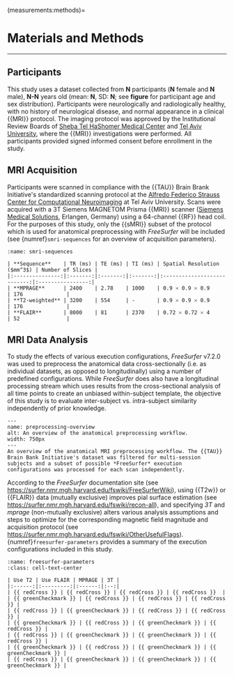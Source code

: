 (measurements:methods)=
# Materials and Methods

<hr>

## Participants

This study uses a dataset collected from **N** participants (**N** female and **N** male), **N-N** years old (mean: **N**, SD: **N**; see **figure** for participant age and sex distribution). Participants were neurologically and radiologically healthy, with no history of neurological disease, and normal appearance in a clinical {{MRI}} protocol. The imaging protocol was approved by the Institutional Review Boards of [Sheba Tel HaShomer Medical Center](https://eng.sheba.co.il/) and [Tel Aviv University](https://english.tau.ac.il/), where the {{MRI}} investigations were performed. All participants provided signed informed consent before enrollment in the study.

## MRI Acquisition

Participants were scanned in compliance with the {{TAU}} Brain Brank Initiative's standardized scanning protocol at the [Alfredo Federico Strauss Center for Computational Neuroimaging](https://mri.tau.ac.il/) at Tel Aviv University. Scans were acquired with a 3T Siemens MAGNETOM Prisma {{MRI}} scanner ([Siemens Medical Solutions](https://www.siemens.com/global/en.html), Erlangen, Germany) using a 64-channel {{RF}} head coil. For the purposes of this study, only the {{sMRI}} subset of the protocol which is used for anatomical preprocessing with *FreeSurfer* will be included (see {numref}`smri-sequences` for an overview of acquisition parameters).

```{table} Summary of the {{TAU}} Brain Bank Initiative's {{sMRI}} acquisition parameters.
:name: smri-sequences

| **Sequence**    | TR (ms) | TE (ms) | TI (ms) | Spatial Resolution ($mm^3$) | Number of Slices |
|:---------------:|:-------:|:-------:|:-------:|:---------------------------:|:----------------:|
| **MPRAGE**      | 2400    | 2.78    | 1000    | 0.9 🞩 0.9 🞩 0.9           | 176              |
| **T2-weighted** | 3200    | 554     | -       | 0.9 🞩 0.9 🞩 0.9           | 176              |
| **FLAIR**       | 8000    | 81      | 2370    | 0.72 🞩 0.72 🞩 4           | 52               |

```

## MRI Data Analysis

To study the effects of various execution configurations, *FreeSurfer* v7.2.0 was used to preprocess the anatomical data cross-sectionally (i.e. as individual datasets, as opposed to longitudinally) using a number of predefined configurations. While *FreeSurfer* does also have a longitudinal processing stream which uses results from the cross-sectional analysis of all time points to create an unbiased within-subject template, the objective of this study is to evaluate inter-subject vs. intra-subject similarity independently of prior knowledge.

```{figure} ./assets/preprocessing_overview.png
---
name: preprocessing-overview
alt: An overview of the anatomical preprocessing workflow.
width: 750px
---
An overview of the anatomical MRI preprocessing workflow. The {{TAU}} Brain Bank Initiative's dataset was filtered for multi-session subjects and a subset of possible *FreeSurfer* execution configurations was processed for each scan independently.
```

According to the *FreeSurfer* documentation site (see https://surfer.nmr.mgh.harvard.edu/fswiki/FreeSurferWiki), using {{T2w}} or {{FLAIR}} data (mutually exclusive) improves pial surface estimation (see https://surfer.nmr.mgh.harvard.edu/fswiki/recon-all), and specifying *3T* and *mprage* (non-mutually exclusive) alters various analysis assumptions and steps to optimize for the corresponding magnetic field magnitude and acquisition protocol (see https://surfer.nmr.mgh.harvard.edu/fswiki/OtherUsefulFlags). {numref}`freesurfer-parameters` provides a summary of the execution configurations included in this study.

```{table} *FreeSurfer*'s cross-sectional anatomical preprocessing workflow configurations included in this study.
:name: freesurfer-parameters
:class: cell-text-center

| Use T2 | Use FLAIR | MPRAGE | 3T |
|:------:|:---------:|:------:|:--:|
| {{ redCross }} | {{ redCross }} | {{ redCross }} | {{ redCross }}  |
| {{ greenCheckmark }} | {{ redCross }} | {{ redCross }} | {{ redCross }} |
| {{ redCross }} | {{ greenCheckmark }} | {{ redCross }} | {{ redCross }} |
| {{ greenCheckmark }} | {{ redCross }} | {{ greenCheckmark }} | {{ redCross }} |
| {{ redCross }} | {{ greenCheckmark }} | {{ greenCheckmark }} | {{ redCross }} |
| {{ greenCheckmark }} | {{ redCross }} | {{ greenCheckmark }} | {{ greenCheckmark }} |
| {{ redCross }} | {{ greenCheckmark }} | {{ greenCheckmark }} | {{ greenCheckmark }} |

```
